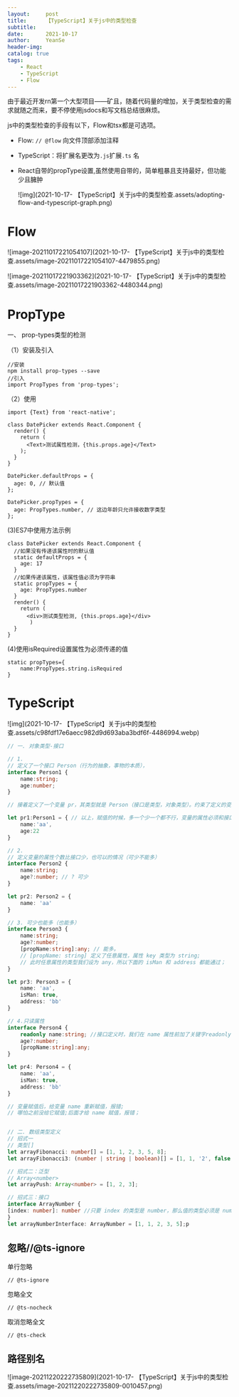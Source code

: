 ```yaml
---
layout:     post
title:      【TypeScript】关于js中的类型检查
subtitle:   
date:       2021-10-17
author:     YeanSe
header-img: 
catalog: true
tags:
    - React
    - TypeScript
    - Flow
---
```


由于最近开发rn第一个大型项目——矿且，随着代码量的增加，关于类型检查的需求就随之而来，要不停使用jsdocs和写文档总结很麻烦。

js中的类型检查的手段有以下，Flow和tsx都是可选项。

- Flow: `// @flow` 向文件顶部添加注释

- TypeScript：将扩展名更改为`.js`扩展`.ts` 名

- React自带的propType设置,虽然使用自带的，简单粗暴且支持最好，但功能少且臃肿

  ![img](2021-10-17- 【TypeScript】关于js中的类型检查.assets/adopting-flow-and-typescript-graph.png)

# Flow

![image-20211017221054107](2021-10-17- 【TypeScript】关于js中的类型检查.assets/image-20211017221054107-4479855.png)

![image-20211017221903362](2021-10-17- 【TypeScript】关于js中的类型检查.assets/image-20211017221903362-4480344.png)

# PropType

一、 prop-types类型的检测

（1）安装及引入

```react
//安装
npm install prop-types --save
//引入
import PropTypes from 'prop-types';
```

（2）使用

```react
import {Text} from 'react-native';

class DatePicker extends React.Component {
  render() {
    return (
      <Text>测试属性检测，{this.props.age}</Text>
    );
  }
}

DatePicker.defaultProps = {
  age: 0, // 默认值
};

DatePicker.propTypes = {
  age: PropTypes.number, // 这边年龄只允许接收数字类型
};
```

(3)ES7中使用方法示例

```react
class DatePicker extends React.Component {
  //如果没有传递该属性时的默认值
  static defaultProps = {
    age: 17
  }
  //如果传递该属性，该属性值必须为字符串
  static propTypes = {
    age: PropTypes.number
  }
  render() {
    return (
      <div>测试类型检测, {this.props.age}</div>
	   )
  }
}
```


(4)使用isRequired设置属性为必须传递的值

```react
static propTypes={
    name:PropTypes.string.isRequired
}
```

# TypeScript

![img](2021-10-17- 【TypeScript】关于js中的类型检查.assets/c98fdf17e6aecc982d9d693aba3bdf6f-4486994.webp)

```typescript
// 一. 对象类型-接口

// 1. 
// 定义了一个接口 Person（行为的抽象，事物的本质），
interface Person1 {
    name:string;
    age:number;
}

// 接着定义了一个变量 pr，其类型就是 Person（接口是类型，对象类型）。约束了定义的变量 pr 属性类型必须和接口 Person 一致。

let pr1:Person1 = { // 以上，赋值的时候，多一个少一个都不行，变量的属性必须和接口的属性保持一致（前提对接口属性没做处理）
    name:'aa',
    age:22
}

// 2. 
// 定义变量的属性个数比接口少，也可以的情况（可少不能多）
interface Person2 {
    name:string;
    age?:number; // ? 可少
}

let pr2: Person2 = {
    name: 'aa'
}

// 3. 可少也能多（也能多）
interface Person3 {
    name:string;
    age?:number;
    [propName:string]:any; // 能多。
    // [propName: string] 定义了任意属性，属性 key 类型为 string;
    // 此时任意属性的类型我们设为 any，所以下面的 isMan 和 address 都能通过；
}

let pr3: Person3 = {
    name: 'aa',
    isMan: true,
    address: 'bb'
}

// 4.只读属性
interface Person4 {
    readonly name:string; //接口定义时，我们在 name 属性前加了关键字readonly，意指该属性只读。使用场景是对象的某些字段只在创建时被赋值，后面不可更改。
    age?:number;
    [propName:string]:any;
}

let pr4: Person4 = {
    name: 'aa', 
    isMan: true,
    address: 'bb'
}

// 变量赋值后，给变量 name 重新赋值，报错;
// 哪怕之前没给它赋值;后面才给 name 赋值，报错；


// 二. 数组类型定义
// 招式一
// 类型[]
let arrayFibonacci: number[] = [1, 1, 2, 3, 5, 8];
let arrayFibonacci3: (number | string | boolean)[] = [1, 1, '2', false, 5, 8]; //联合类型

// 招式二：泛型
// Array<number>
let arrayPush: Array<number> = [1, 2, 3];

// 招式三：接口
interface ArrayNumber {
[index: number]: number //只要 index 的类型是 number，那么值的类型必须是 number
}
let arrayNumberInterface: ArrayNumber = [1, 1, 2, 3, 5];p
```

## 忽略//@ts-ignore

单行忽略

`// @ts-ignore`

忽略全文

`// @ts-nocheck`

取消忽略全文

`// @ts-check`

## 路径别名

![image-20211220222735809](2021-10-17- 【TypeScript】关于js中的类型检查.assets/image-20211220222735809-0010457.png)



